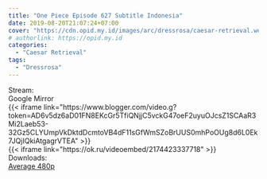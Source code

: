```yaml
---
title: "One Piece Episode 627 Subtitle Indonesia"
date: 2019-08-20T21:07:24+07:00
cover: "https://cdn.opid.my.id/images/arc/dressrosa/caesar-retrieval.webp" # Optional, cover
# authorlink: https://opid.my.id
categories:
  - "Caesar Retrieval"
tags:
  - "Dressrosa"
---
```

<div class="ui menu violet borderless inverted">
  <div class="header item active">
        Stream:
    </div>
  <a class="active item" data-tab="google">
    <i class="google drive icon"></i> Google
  </a>
  <a class="item nounderline" data-tab="mirror">
    <i class="odnoklassniki icon"></i> Mirror
  </a>
</div>
<div class="ui bottom attached tab segment active" style="border:0 !important;" data-tab="google">
{{< iframe link="https://www.blogger.com/video.g?token=AD6v5dz6aD01FN8EKcGr5TfiQNjjC5vckG47oeF2uyuOJcsZ1SCAaR3Mi2Laeb53-32Gz5CLYUmpVkDktdDcmtoVB4dF11sGfWmSZoBrUUS0mhPoOUg8d6L0Ek7JQjIQkiAtgagrVTEA" >}}
</div>
<div class="ui bottom attached tab segment" style="border:0 !important;" data-tab="mirror">
{{< iframe link="https://ok.ru/videoembed/2174423337718" >}}
</div>
<div class="ui menu violet borderless inverted">
  <div class="header item active">
        Downloads:
    </div>
  <a class="item nounderline" href="https://ouo.io/Qpa2qd" target="_blank" rel="dofollow"><i class="google drive icon"></i>
    Average 480p</a>
</div>
